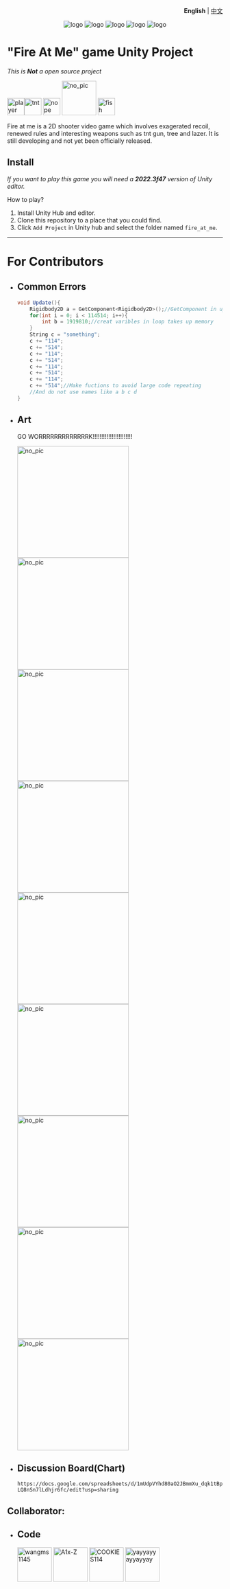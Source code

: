 <!-- 中英文切换 -->
<div align="right">
  
**English** | [中文](./README.zh-CN.md) 

</div>
<!-- 中英文切换 end -->
<div align="center">
  
![logo](./Assets/Sprites/食人树.png)
![logo](./Assets/Sprites/食人树.png)
![logo](./Assets/Sprites/食人树.png)
![logo](./Assets/Sprites/食人树.png)
![logo](./Assets/Sprites/食人树.png)

</div>

"Fire At Me" game Unity Project
==============================
_This is **Not** a open source project_

<img alt="player" src="./Assets/Sprites/玩家.png" width="40"><img alt="tnt" src="./Assets/Sprites/tnt.png" width="40">
<img alt="nope" src="./Assets/Sprites/Nope.png" width="40">
<img alt="no_pic" src="./Assets/Sprites/no_pic_red.png" width="80">
<img alt="fish" src="./Assets/Sprites/fish_bullet.png" width="40">

Fire at me is a 2D shooter video game which involves exagerated recoil, renewed rules and interesting weapons such as tnt gun, tree and lazer. It is still developing and not yet been officially released.

## Install
_If you want to play this game you will need a **2022.3f47** version of Unity editor._

How to play?
1. Install Unity Hub and editor.
2. Clone this repository to a place that you could find.
3. Click `Add Project` in Unity hub and select the folder named `fire_at_me`.

---------
# For Contributors
* ## Common Errors
  ```c#
  void Update(){
      Rigidbody2D a = GetComponent<Rigidbody2D>();//GetComponent in update makes your code lag
      for(int i = 0; i < 114514; i++){
          int b = 1919810;//creat varibles in loop takes up memory
      }
      String c = "something";
      c += "114";
      c += "514";
      c += "114";
      c += "514";
      c += "114";
      c += "514";
      c += "114";
      c += "514";//Make fuctions to avoid large code repeating
      //And do not use names like a b c d
  }
  ```
* ## Art
  GO WORRRRRRRRRRRRRK!!!!!!!!!!!!!!!!!!!!!!!
  
  <img alt="no_pic" src="./Assets/Sprites/no_pic_red.png" width="260"><img alt="no_pic" src="./Assets/Sprites/no_pic_red.png" width="260"><img alt="no_pic" src="./Assets/Sprites/no_pic_red.png" width="260"><img alt="no_pic" src="./Assets/Sprites/no_pic_red.png" width="260"><img alt="no_pic" src="./Assets/Sprites/no_pic_red.png" width="260"><img alt="no_pic" src="./Assets/Sprites/no_pic_red.png" width="260"><img alt="no_pic" src="./Assets/Sprites/no_pic_red.png" width="260"><img alt="no_pic" src="./Assets/Sprites/no_pic_red.png" width="260"><img alt="no_pic" src="./Assets/Sprites/no_pic_red.png" width="260">
  
* ## Discussion Board(Chart)
  `https://docs.google.com/spreadsheets/d/1mUdpVYhd80aO2JBmmXu_dqk1tBpLQ8nSn7lLdhjr6fc/edit?usp=sharing`

## Collaborator:
* ## Code
  [<img alt="wangms1145" src="https://avatars.githubusercontent.com/u/122420690?v=4" width="80">](https://github.com/wangms1145)
  [<img alt="A1x-Z" src="https://avatars.githubusercontent.com/u/166950853?v=4" width="80">](https://github.com/A1x-Z)
  [<img alt="COOKIES114" src="https://avatars.githubusercontent.com/u/181303318?v=4" width="80">](https://github.com/COOKIES114)
  [<img alt="yayyayyayyayyay" src="https://avatars.githubusercontent.com/u/169942146?v=4" width="80">](https://github.com/yayyayyayyayyay)
